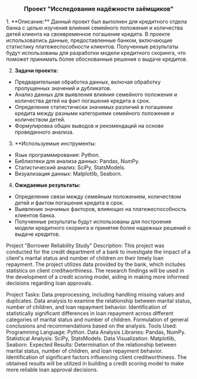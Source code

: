 


<h3 align="center">Проект "Исследование надёжности заёмщиков"</h3>
1. **Описание:**
Данный проект был выполнен для кредитного отдела банка с целью изучения влияния семейного положения и количества детей клиента на своевременное погашение кредита. В проекте использовались данные, предоставленные банком, включающие статистику платежеспособности клиентов. Полученные результаты будут использованы для разработки модели кредитного скоринга, что поможет принимать более обоснованные решения о выдаче кредитов.

2. **Задачи проекта:**
- Предварительная обработка данных, включая обработку пропущенных значений и дубликатов.
- Анализ данных для выявления влияния семейного положения и количества детей на факт погашения кредита в срок.
- Определение статистически значимых различий в погашении кредита между разными категориями семейного положения и количеством детей.
- Формулировка общих выводов и рекомендаций на основе проведенного анализа.
3. **Используемые инструменты:
- Язык программирования: Python.
- Библиотеки для анализа данных: Pandas, NumPy.
- Статистический анализ: SciPy, StatsModels.
- Визуализация данных: Matplotlib, Seaborn.
4. **Ожидаемые результаты:**
- Определение связи между семейным положением, количеством детей и фактом погашения кредита в срок.
- Выявление значимых факторов, влияющих на платежеспособность клиентов банка.
- Полученные результаты будут использованы для построения модели кредитного скоринга и принятия более надежных решений о выдаче кредитов.


Project "Borrower Reliability Study"
Description:
This project was conducted for the credit department of a bank to investigate the impact of a client's marital status and number of children on their timely loan repayment. The project utilizes data provided by the bank, which includes statistics on client creditworthiness. The research findings will be used in the development of a credit scoring model, aiding in making more informed decisions regarding loan approvals.

Project Tasks:
Data preprocessing, including handling missing values and duplicates.
Data analysis to examine the relationship between marital status, number of children, and loan repayment behavior.
Identification of statistically significant differences in loan repayment across different categories of marital status and number of children.
Formulation of general conclusions and recommendations based on the analysis.
Tools Used:
Programming Language: Python.
Data Analysis Libraries: Pandas, NumPy.
Statistical Analysis: SciPy, StatsModels.
Data Visualization: Matplotlib, Seaborn.
Expected Results:
Determination of the relationship between marital status, number of children, and loan repayment behavior.
Identification of significant factors influencing client creditworthiness.
The obtained results will be utilized in building a credit scoring model to make more reliable loan approval decisions.
